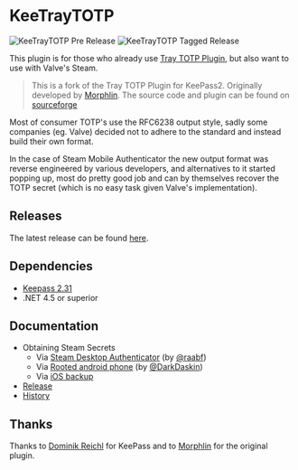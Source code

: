 # KeeTrayTOTP
![KeeTrayTOTP Pre Release](https://github.com/KeeTrayTOTP/KeeTrayTOTP/workflows/KeeTrayTOTP%20Pre%20Release/badge.svg?branch=master)
![KeeTrayTOTP Tagged Release](https://github.com/KeeTrayTOTP/KeeTrayTOTP/workflows/KeeTrayTOTP%20Tagged%20Release/badge.svg)

This plugin is for those who already use [Tray TOTP Plugin](http://sourceforge.net/projects/traytotp-kp2/), but also want to use with Valve's Steam.

> This is a fork of the Tray TOTP Plugin for KeePass2. Originally developed by [Morphlin](http://sourceforge.net/u/morphlin/profile/). The source code and plugin can be found on [sourceforge](http://sourceforge.net/projects/traytotp-kp2/)

Most of consumer TOTP's use the RFC6238 output style, sadly some companies (eg. Valve) decided not to adhere to the standard and instead build their own format.

In the case of Steam Mobile Authenticator the new output format was reverse engineered by various developers, and alternatives to it started popping up, most do pretty good job and can by themselves recover the TOTP secret (which is no easy task given Valve's implementation).

## Releases

The latest release can be found [here](https://github.com/KeeTrayTOTP/KeeTrayTOTP/releases).

## Dependencies

* [Keepass 2.31](http://keepass.info/)
* .NET 4.5 or superior

## Documentation

* Obtaining Steam Secrets
  * Via [Steam Desktop Authenticator](./secret_sda/steam_desktop_authenticator_sda.md) (by [@raabf](https://github.com/raabf))
  * Via [Rooted android phone](./docs/secret_rooted_phone/index.md) (by [@DarkDaskin](https://github.com/DarkDaskin))
  * Via [iOS backup](./docs/secret_ios_backup/index.md)
* [Release](docs/release.md)
* [History](docs/history.md)

## Thanks

Thanks to [Dominik Reichl](http://www.dominik-reichl.de/) for KeePass and to [Morphlin](http://sourceforge.net/u/morphlin/profile/) for the original plugin.
